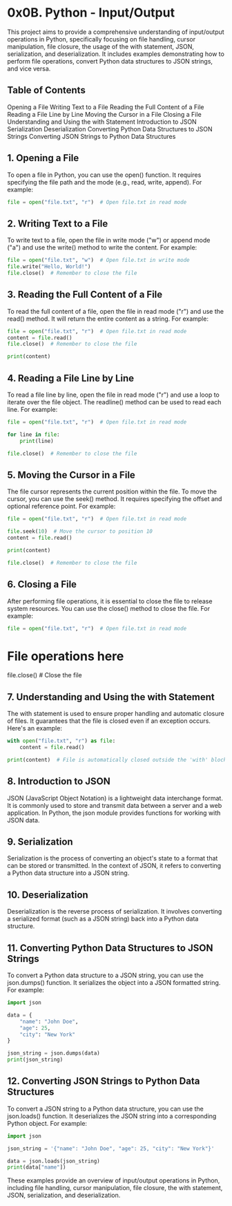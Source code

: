 # 0x0B. Python - Input/Output
This project aims to provide a comprehensive understanding of input/output operations in Python, specifically focusing on file handling, cursor manipulation, file closure, the usage of the with statement, JSON, serialization, and deserialization. It includes examples demonstrating how to perform file operations, convert Python data structures to JSON strings, and vice versa.

## Table of Contents
Opening a File
Writing Text to a File
Reading the Full Content of a File
Reading a File Line by Line
Moving the Cursor in a File
Closing a File
Understanding and Using the with Statement
Introduction to JSON
Serialization
Deserialization
Converting Python Data Structures to JSON Strings
Converting JSON Strings to Python Data Structures
## 1. Opening a File 
To open a file in Python, you can use the open() function. It requires specifying the file path and the mode (e.g., read, write, append). For example:


```Python
file = open("file.txt", "r")  # Open file.txt in read mode
```
## 2. Writing Text to a File 
To write text to a file, open the file in write mode ("w") or append mode ("a") and use the write() method to write the content. For example:


```Python
file = open("file.txt", "w")  # Open file.txt in write mode
file.write("Hello, World!")
file.close()  # Remember to close the file
```
## 3. Reading the Full Content of a File 
To read the full content of a file, open the file in read mode ("r") and use the read() method. It will return the entire content as a string. For example:


```Python
file = open("file.txt", "r")  # Open file.txt in read mode
content = file.read()
file.close()  # Remember to close the file

print(content)
```
## 4. Reading a File Line by Line
To read a file line by line, open the file in read mode ("r") and use a loop to iterate over the file object. The readline() method can be used to read each line. For example:


```Python
file = open("file.txt", "r")  # Open file.txt in read mode

for line in file:
    print(line)

file.close()  # Remember to close the file
```
## 5. Moving the Cursor in a File
The file cursor represents the current position within the file. To move the cursor, you can use the seek() method. It requires specifying the offset and optional reference point. For example:


```Python
file = open("file.txt", "r")  # Open file.txt in read mode

file.seek(10)  # Move the cursor to position 10
content = file.read()

print(content)

file.close()  # Remember to close the file
```
## 6. Closing a File
After performing file operations, it is essential to close the file to release system resources. You can use the close() method to close the file. For example:


```Python
file = open("file.txt", "r")  # Open file.txt in read mode
```
# File operations here
file.close()  # Close the file
## 7. Understanding and Using the with Statement
The with statement is used to ensure proper handling and automatic closure of files. It guarantees that the file is closed even if an exception occurs. Here's an example:


```Python
with open("file.txt", "r") as file:
    content = file.read()

print(content)  # File is automatically closed outside the 'with' block
```
## 8. Introduction to JSON 
JSON (JavaScript Object Notation) is a lightweight data interchange format. It is commonly used to store and transmit data between a server and a web application. In Python, the json module provides functions for working with JSON data.

## 9. Serialization 
Serialization is the process of converting an object's state to a format that can be stored or transmitted. In the context of JSON, it refers to converting a Python data structure into a JSON string.

## 10. Deserialization
Deserialization is the reverse process of serialization. It involves converting a serialized format (such as a JSON string) back into a Python data structure.

## 11. Converting Python Data Structures to JSON Strings 
To convert a Python data structure to a JSON string, you can use the json.dumps() function. It serializes the object into a JSON formatted string. For example:


```Python
import json

data = {
    "name": "John Doe",
    "age": 25,
    "city": "New York"
}

json_string = json.dumps(data)
print(json_string)
```
## 12. Converting JSON Strings to Python Data Structures 
To convert a JSON string to a Python data structure, you can use the json.loads() function. It deserializes the JSON string into a corresponding Python object. For example:


```Python
import json

json_string = '{"name": "John Doe", "age": 25, "city": "New York"}'

data = json.loads(json_string)
print(data["name"])
```
These examples provide an overview of input/output operations in Python, including file handling, cursor manipulation, file closure, the with statement, JSON, serialization, and deserialization.